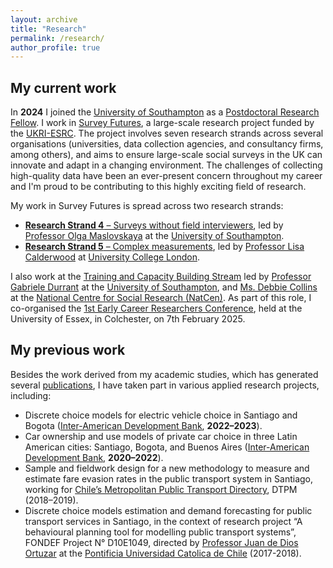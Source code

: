 ```yaml
---
layout: archive
title: "Research"
permalink: /research/
author_profile: true
---
```


## My current work

In **2024** I joined the [University of Southampton](http://southampton.ac.uk) as a [Postdoctoral Research Fellow](https://www.southampton.ac.uk/people/65c5fn/mr-cristian-domarchi). I work in [Survey Futures](https://surveyfutures.net/), a large-scale research project funded by the [UKRI-ESRC](https://www.ukri.org/councils/esrc/). The project involves seven research strands across several organisations (universities, data collection agencies, and consultancy firms, among others), and aims to ensure large-scale social surveys in the UK can innovate and adapt in a changing environment. The challenges of collecting high-quality data have been an ever-present concern throughout my career and I'm proud to be contributing to this highly exciting field of research.

My work in Survey Futures is spread across two research strands:

* [**Research Strand 4** – Surveys without field interviewers](https://surveyfutures.net/research-programme/research-strand-4/), led by [Professor Olga Maslovskaya](https://www.southampton.ac.uk/people/5wzzpw/doctor-olga-maslovskaya) at the [University of Southampton](http://southampton.ac.uk/).
* [**Research Strand 5** – Complex measurements](https://surveyfutures.net/research-programme/research-strand-5/), led by [Professor Lisa Calderwood](https://profiles.ucl.ac.uk/48143-lisa-calderwood) at [University College London](http://ucl.ac.uk/).

I also work at the [Training and Capacity Building Stream](https://surveyfutures.net/training-capacity-building/) led by [Professor Gabriele Durrant](https://www.southampton.ac.uk/people/5x25ff/professor-gabriele-durrant) at the [University of Southampton](http://southampton.ac.uk/), and [Ms. Debbie Collins](https://natcen.ac.uk/people/debbie-collins) at the [National Centre for Social Research (NatCen)](https://natcen.ac.uk/). As part of this role, I co-organised the [1st Early Career Researchers Conference](https://surveyfutures.net/events/2024/11/18/1st-survey-futures-early-career-researchers-conference/), held at the University of Essex, in Colchester, on 7th February 2025.

## My previous work

Besides the work derived from my academic studies, which has generated several [publications](https://cdomarchi.github.io/publications), I have taken part in various applied research projects, including:

* Discrete choice models for electric vehicle choice in Santiago and Bogota ([Inter-American Development Bank](https://www.iadb.org/es), **2022–2023**).
* Car ownership and use models of private car choice in three Latin American cities: Santiago, Bogota, and Buenos Aires ([Inter-American Development Bank](https://www.iadb.org/es), **2020–2022**).
* Sample and fieldwork design for a new methodology to measure and estimate fare evasion rates in the public transport system in Santiago, working for [Chile’s Metropolitan Public Transport Directory](https://www.dtpm.cl/), DTPM (2018–2019).
* Discrete choice models estimation and demand forecasting for public transport services in Santiago, in the context of research project “A behavioural planning tool for modelling public transport systems”, FONDEF Project N° D10E1049, directed by [Professor Juan de Dios Ortuzar](https://www.ing.uc.cl/academicos-e-investigadores/juan-de-dios-ortuzar-salas/) at the [Pontificia Universidad Catolica de Chile](http://www.puc.cl/) (2017-2018).
